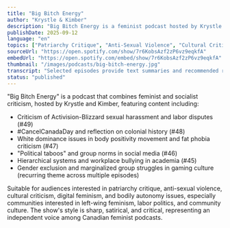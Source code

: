 ```yaml
---
title: "Big Bitch Energy"
author: "Krystle & Kimber"
description: "Big Bitch Energy is a feminist podcast hosted by Krystle and Kimber, exploring gender, labor, and cultural issues with socialist leanings and critical humor. The show covers content ranging from sexual harassment in the tech industry, colonialism criticism, body politics, academic patriarchy, social media norms, and gender exclusion in gaming culture. With a sharp, satirical, and left-wing critical style, it represents one of the feminist voices in the Canadian context."
publishDate: 2025-09-12
language: "en"
topics: ["Patriarchy Critique", "Anti-Sexual Violence", "Cultural Critique", "Digital Feminism", "Bodily Autonomy"]
sourceUrl: "https://open.spotify.com/show/7r6KobsAzf2zP6vz9eqkfA"
embedUrl: "https://open.spotify.com/embed/show/7r6KobsAzf2zP6vz9eqkfA"
thumbnail: "/images/podcasts/big-bitch-energy.jpg"
transcript: "Selected episodes provide text summaries and recommended resources, see patreon.com/bigbitchenergy"
status: "published"
---
```


"Big Bitch Energy" is a podcast that combines feminist and socialist criticism, hosted by Krystle and Kimber, featuring content including:

- Criticism of Activision-Blizzard sexual harassment and labor disputes (#49)
- #CancelCanadaDay and reflection on colonial history (#48)
- White dominance issues in body positivity movement and fat phobia criticism (#47)
- "Political taboos" and group norms in social media (#46)
- Hierarchical systems and workplace bullying in academia (#45)
- Gender exclusion and marginalized group struggles in gaming culture (recurring theme across multiple episodes)

Suitable for audiences interested in patriarchy critique, anti-sexual violence, cultural criticism, digital feminism, and bodily autonomy issues, especially communities interested in left-wing feminism, labor politics, and community culture. The show's style is sharp, satirical, and critical, representing an independent voice among Canadian feminist podcasts.